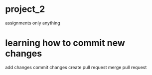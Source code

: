 # project_2
assignments only
anything
# learning how to commit new changes
 add changes
 commit changes
 create pull request
 merge pull request
 #####